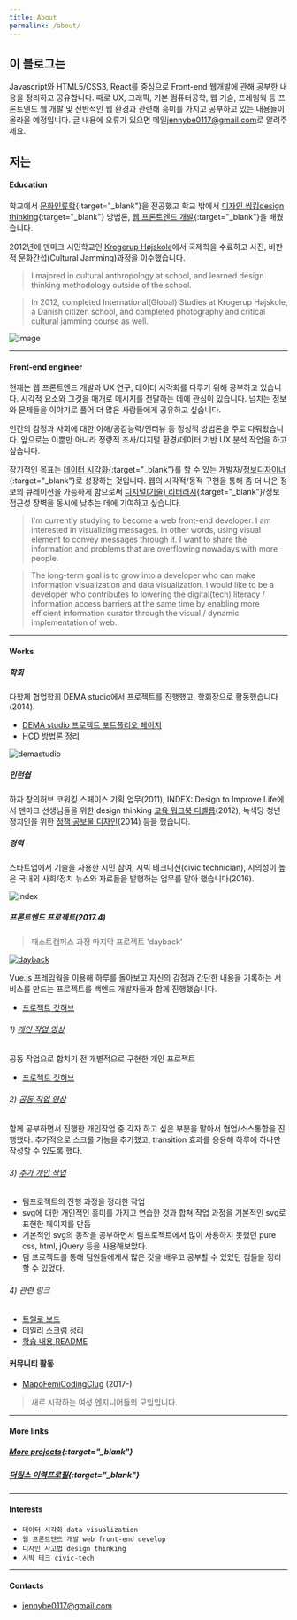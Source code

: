 ```yaml
---
title: About
permalink: /about/
---
```


## 이 블로그는

Javascript와 HTML5/CSS3, React를 중심으로 Front-end 웹개발에 관해 공부한 내용을 정리하고 공유합니다.
때로 UX, 그래픽, 기본 컴퓨터공학, 웹 기술, 프레임웍 등 프론트엔드 웹 개발 및 전반적인 웹 환경과 관련해 흥미를 가지고 공부하고 있는 내용들이 올라올 예정입니다.
글 내용에 오류가 있으면 메일<jennybe0117@gmail.com>로 알려주세요.

## 저는

#### Education

학교에서 [문화인류학](http://anthro.yonsei.ac.kr/sub01/sub01_01.php){:target="_blank"}을 전공했고 학교 밖에서 [디자인 씽킹design thinking](http://designtoimprovelife.dk/education/){:target="_blank"} 방법론, [웹 프론트엔드 개발](http://school.fastcampus.co.kr/dev_fds/){:target="_blank"}을 배웠습니다.

2012년에 덴마크 시민학교인 [Krogerup Højskole](https://krogerup.dk)에서 국제학을 수료하고 사진, 비판적 문화간섭(Cultural Jamming)과정을 이수했습니다.

> I majored in cultural anthropology at school, and learned design thinking methodology outside of the school.

> In 2012, completed International(Global) Studies at Krogerup Højskole, a Danish citizen school, and completed photography and critical cultural jamming course as well.

![image](../../assets/images/yidss.jpg)

---

#### Front-end engineer

현재는 웹 프론트엔드 개발과 UX 연구, 데이터 시각화를 다루기 위해 공부하고 있습니다. 시각적 요소와 그것을 매개로 메시지를 전달하는 데에 관심이 있습니다. 넘치는 정보와 문제들을 이야기로 풀어 더 많은 사람들에게 공유하고 싶습니다.

 인간의 감정과 사회에 대한 이해/공감능력/인터뷰 등 정성적 방법론을 주로 다뤄왔습니다. 앞으로는 이뿐만 아니라 정량적 조사/디지털 환경/데이터 기반 UX 분석 작업을 하고 싶습니다.

장기적인 목표는 [데이터 시각화](https://ko.wikipedia.org/wiki/%EB%8D%B0%EC%9D%B4%ED%84%B0_%EC%8B%9C%EA%B0%81%ED%99%94){:target="_blank"}를 할 수 있는 개발자/[정보디자이너](https://ko.wikipedia.org/wiki/%EC%A0%95%EB%B3%B4_%EB%94%94%EC%9E%90%EC%9D%B8){:target="_blank"}로 성장하는 것입니다. 웹의 시각적/동적 구현을 통해 좀 더 나은 정보의 큐레이션을 가능하게 함으로써 [디지털(기술) 리터러시](https://en.wikipedia.org/wiki/Digital_literacy){:target="_blank"}/정보 접근성 장벽을 동시에 낮추는 데에 기여하고 싶습니다.

> I'm currently studying to become a web front-end developer. I am interested in visualizing messages. In other words, using visual element to convey messages through it. I want to share the information and problems that are overflowing nowadays with more people.

> The long-term goal is to grow into a developer who can make information visualization and data visualization. I would like to be a developer who contributes to lowering the digital(tech) literacy / information access barriers at the same time by enabling more efficient information curator through the visual / dynamic implementation of web.

---

#### Works

##### 학회

다학제 협업학회 DEMA studio에서 프로젝트를 진행했고, 학회장으로 활동했습니다(2014).
* [DEMA studio 프로젝트 포트폴리오 페이지](http://www.demastudio.zz.mu/archived-projects/)
* [HCD 방법론 정리](http://www.demastudio.zz.mu/gallery/2014-hcd/)

![demastudio](../../assets/images/demastudio1.png)

##### 인턴쉽

하자 창의허브 코워킹 스페이스 기획 업무(2011), INDEX: Design to Improve Life에서 덴마크 선생님들을 위한 design thinking [교육 워크북 디벨롭](http://issuu.com/index/docs/design_to_improve_life_education_te)(2012), 녹색당 청년 정치인을 위한 [정책 공보물 디자인](http://cargocollective.com/jennybehan/6)(2014) 등을 했습니다.

##### 경력
스타트업에서 기술을 사용한 시민 참여, 시빅 테크니션(civic technician), 시의성이 높은 국내외 사회/정치 뉴스와 자료들을 발행하는 업무를 맡아 했습니다(2016).

![index](../../assets/images/index.jpg)

##### 프론트엔드 프로젝트(2017.4)

> 패스트캠퍼스 과정 마지막 프로젝트 'dayback'

[![dayback](../../assets/images/dayback_screenshot.png)](https://www.youtube.com/watch?v=aU1EHQefKLc "dayback")

Vue.js 프레임웍을 이용해 하루를 돌아보고 자신의 감정과 간단한 내용을 기록하는 서비스를 만드는 프로젝트를 백엔드 개발자들과 함께 진행했습니다.
* [프로젝트 깃허브](https://github.com/taekbari/FDS_Project/tree/master/DayBack)

###### 1) [개인 작업 영상](https://www.youtube.com/watch?v=qQWxtWkftVw)

공동 작업으로 합치기 전 개별적으로 구현한 개인 프로젝트
* [프로젝트 깃허브](https://github.com/jennybehan/FDS_project_JY/tree/master/dayback)

###### 2) [공동 작업 영상](https://www.youtube.com/watch?v=aU1EHQefKLc)

함께 공부하면서 진행한 개인작업 중 각자 하고 싶은 부분을 맡아서 협업/소스통합을 진행했다.
추가적으로 스크롤 기능을 추가했고, transition 효과를 응용해 하루에 하나만 작성할 수 있도록 했다.

###### 3) [추가 개인 작업](https://jennybehan.github.io/javascript/dayback_docs/dayback_docs.html)

- 팀프로젝트의 진행 과정을 정리한 작업
- svg에 대한 개인적인 흥미를 가지고 연습한 것과 합쳐 작업 과정을 기본적인 svg로 표현한 페이지를 만듬
- 기본적인 svg의 동작을 공부하면서 팀프로젝트에서 많이 사용하지 못했던 pure css, html, jQuery 등을 사용해보았다.
- 팀 프로젝트를 통해 팀원들에게서 많은 것을 배우고 공부할 수 있었던 점들을 정리할 수 있었다.

###### 4) 관련 링크
- [트렐로 보드](https://trello.com/b/eQ6Hutph/team-8)
- [데일리 스크럼 정리](https://goo.gl/vzW9J7)
- [학습 내용 README](https://github.com/jennybehan/FDS_project_JY/blob/master/README.md)

#### 커뮤니티 활동

* [MapoFemiCodingClug](https://github.com/mfcodingclub) (2017-)

> 새로 시작하는 여성 엔지니어들의 모임입니다.

---

#### More links

##### [More projects](http://cargocollective.com/jennybehan){:target="_blank"}
##### [더팀스 이력프로필](https://www.theteams.kr/profile/14034){:target="_blank"}

---

#### Interests

* `데이터 시각화 data visualization`
* `웹 프론트엔드 개발 web front-end develop`
* `디자인 사고법 design thinking`
* `시빅 테크 civic-tech`

---

#### Contacts

* <jennybe0117@gmail.com>